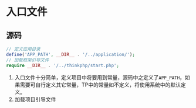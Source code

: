 # 入口文件

## 源码

```php
// 定义应用目录
define('APP_PATH', __DIR__ . '/../application/');
// 加载框架引导文件
require __DIR__ . '/../thinkphp/start.php';
```

1. 入口文件十分简单，定义项目中将要用到常量，源码中之定义了`APP_PATH`，如果需要可自行定义其它常量，TP中的常量如不定义，将使用系统中的默认定义。
2. 加载项目引导文件

